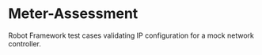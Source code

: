 # Meter-Assessment
Robot Framework test cases validating IP configuration for a mock network controller.
